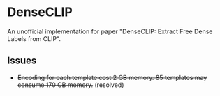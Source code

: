 # DenseCLIP

An unofficial implementation for paper "DenseCLIP: Extract Free Dense Labels from CLIP".

## Issues

- ~~Encoding for each template cost 2 GB memory. 85 templates may consume 170 GB memory.~~ (resolved)

